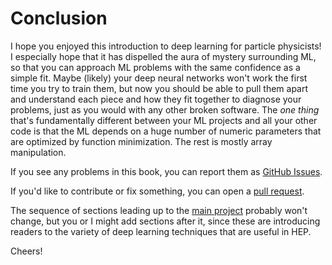 # Conclusion

I hope you enjoyed this introduction to deep learning for particle physicists! I especially hope that it has dispelled the aura of mystery surrounding ML, so that you can approach ML problems with the same confidence as a simple fit. Maybe (likely) your deep neural networks won't work the first time you try to train them, but now you should be able to pull them apart and understand each piece and how they fit together to diagnose your problems, just as you would with any other broken software. The _one thing_ that's fundamentally different between your ML projects and all your other code is that the ML depends on a huge number of numeric parameters that are optimized by function minimization. The rest is mostly array manipulation.

If you see any problems in this book, you can report them as [GitHub Issues](https://github.com/hsf-training/deep-learning-intro-for-hep/issues).

If you'd like to contribute or fix something, you can open a [pull request](https://github.com/hsf-training/deep-learning-intro-for-hep/pulls).

The sequence of sections leading up to the [main project](20-main-project.md) probably won't change, but you or I might add sections after it, since these are introducing readers to the variety of deep learning techniques that are useful in HEP.

Cheers!
